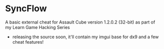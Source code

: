# SyncFlow
A basic external cheat for Assault Cube version 1.2.0.2 (32-bit) as part of my Learn Game Hacking Series

- releasing the source soon, it'll contain my imgui base for dx9 and a few cheat features!
